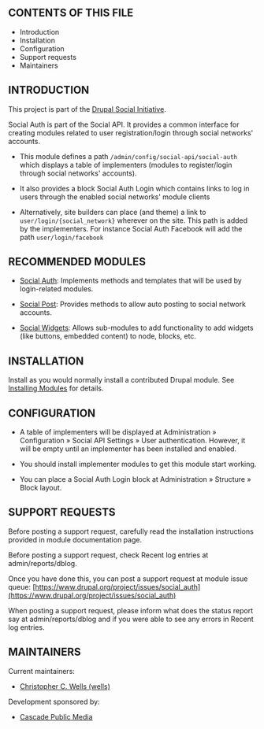 CONTENTS OF THIS FILE
---------------------

 * Introduction
 * Installation
 * Configuration
 * Support requests
 * Maintainers


INTRODUCTION
------------

This project is part of the [Drupal Social Initiative](https://groups.drupal.org/social-initiative).

Social Auth is part of the Social API. It provides a common interface for
creating modules related to user registration/login through social networks'
accounts.

* This module defines a path `/admin/config/social-api/social-auth` which
  displays a table of implementers (modules to register/login through social
  networks' accounts).

* It also provides a block Social Auth Login which contains links to log in
  users through the enabled social networks' module clients

* Alternatively, site builders can place (and theme) a link to
  `user/login/{social_network}` wherever on the site. This path is added by the
  implementers. For instance Social Auth Facebook will add the path
  `user/login/facebook`


RECOMMENDED MODULES
-------------------

* [Social Auth](https://www.drupal.org/project/social_auth):
  Implements methods and templates that will be used by login-related modules.

* [Social Post](https://www.drupal.org/project/social_post):
  Provides methods to allow auto posting to social network accounts.

* [Social Widgets](https://www.drupal.org/project/social_widgets):
  Allows sub-modules to add functionality to add widgets (like buttons, embedded
  content) to node, blocks, etc.


INSTALLATION
------------

Install as you would normally install a contributed Drupal module. See
[Installing Modules](https://www.drupal.org/docs/extending-drupal/installing-modules)
for details.


CONFIGURATION
-------------

* A table of implementers will be displayed at Administration » Configuration »
  Social API Settings » User authentication. However, it will be empty until an
  implementer has been installed and enabled.

* You should install implementer modules to get this module start working.

* You can place a Social Auth Login block at Administration » Structure »
  Block layout.


SUPPORT REQUESTS
----------------

Before posting a support request, carefully read the installation
instructions provided in module documentation page.

Before posting a support request, check Recent log entries at
admin/reports/dblog.

Once you have done this, you can post a support request at module issue queue:
[https://www.drupal.org/project/issues/social_auth](https://www.drupal.org/project/issues/social_auth)

When posting a support request, please inform what does the status report say
at admin/reports/dblog and if you were able to see any errors in
Recent log entries.


MAINTAINERS
-----------

Current maintainers:

 * [Christopher C. Wells (wells)](https://www.drupal.org/u/wells)

Development sponsored by:

 * [Cascade Public Media](https://www.drupal.org/cascade-public-media)
